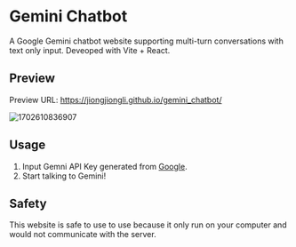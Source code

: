 # Gemini Chatbot

A  Google Gemini chatbot website supporting multi-turn conversations with text only input. Deveoped with Vite + React.

## Preview

Preview URL: https://jiongjiongli.github.io/gemini_chatbot/

![1702610836907](https://github.com/jiongjiongli/gemini_chatbot/assets/33146359/3875d9bf-877b-42ac-b958-447b5cf9890b)


## Usage

1. Input Gemni API Key generated from [Google](https://makersuite.google.com/app/apikey).
2. Start talking to Gemini!

## Safety

This website is safe to use to use because it only run on your computer and would not communicate with the server.
